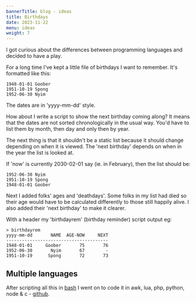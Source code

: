 ```yaml
---
bannerTitle: blog - ideas
title: Birthdays
date: 2023-11-22
menu: ideas
weight: 7
---
```


I got curious about the differences between programming languages and decided to have a play.  

For a long time I've kept a little file of birthdays I want to remember. It's formatted like this:  

```
1948-01-01 Goober
1951-10-19 Spong
1952-06-30 Nyim
```

The dates are in 'yyyy-mm-dd' style.

How about I write a script to show the next birthday coming along? It means
that the dates are not sorted chronologically in the usual way. You'd have to
list them by month, then day and only then by year.

The next thing is that it shouldn't be a static list because it should change
depending on when it is viewed. The 'next birthday' depends on when in the year
the list is looked at.

If 'now' is currently 2030-02-01 say (ie. in February), then the list should be:

```
1952-06-30 Nyim
1951-10-19 Spong
1948-01-01 Goober
```

Next I added folks' ages and 'deathdays'. Some folks in my list had died so
their age would have to be calculated differently to those still happily alive.
I also added their 'next birthday' to make it clearer.

With a header my 'birthdayrem' (birthday reminder) script output eg:

```
> birthdayrem
yyyy-mm-dd       NAME  AGE-NOW     NEXT
---------------------------------------
1948-01-01     Goober       75       76
1952-06-30       Nyim       67        -
1951-10-19      Spong       72       73
```

## Multiple languages

After scripting all this in
[bash](https://github.com/psaikido/birthdayrem/blob/main/bash/birthdayrem) I
went on to code it in awk, lua, php, python, node & c -
[github](https://github.com/psaikido/birthdayrem).
